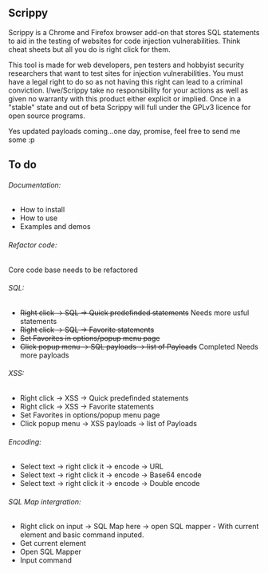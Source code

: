 ## Scrippy
Scrippy is a Chrome and Firefox browser add-on that stores SQL statements to aid in the testing of websites for code injection vulnerabilities. Think cheat sheets but all you do is right click for them.  

This tool is made for web developers, pen testers and hobbyist security researchers that want to test sites for injection vulnerabilities. You must have a legal right to do so as not having this right can lead to a criminal conviction. I/we/Scrippy take no responsibility for your actions as well as given no warranty with this product either explicit or implied. Once in a "stable" state and out of beta Scrippy will full under the GPLv3 licence for open source programs.

Yes updated payloads coming...one day, promise, feel free to send me some :p



## To do


###### Documentation:
* How to install
* How to use
* Examples and demos

###### Refactor code:
Core code base needs to be refactored 

###### SQL:
* ~~Right click -> SQL -> Quick predefinded statements~~ Needs more usful statements
* ~~Right click -> SQL -> Favorite statements~~ 
* ~~Set Favorites in options/popup menu page~~
* ~~Click popup menu -> SQL payloads -> list of Payloads~~ Completed Needs more payloads

###### XSS:
* Right click -> XSS -> Quick predefinded statements
* Right click -> XSS -> Favorite statements
* Set Favorites in options/popup menu page
* Click popup menu -> XSS payloads -> list of Payloads

###### Encoding:
* Select text -> right click it -> encode -> URL
* Select text -> right click it -> encode -> Base64 encode
* Select text -> right click it -> encode -> Double encode

###### SQL Map intergration:
* Right click on input -> SQL Map here -> open SQL mapper - With current element and basic command inputed.
* Get current element 
* Open SQL Mapper
* Input command         
